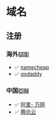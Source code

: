 # 域名

## 注册

### 海外🇺🇸

- ✅ [namecheap](https://www.namecheap.com/)
- ✅ [godaddy](https://www.godaddy.com/zh-sg)

### 中国🇨🇳

- ✅ [阿里- 万网](https://wanwang.aliyun.com/domain)
- ✅ [腾讯云](https://buy.cloud.tencent.com/domain/)
